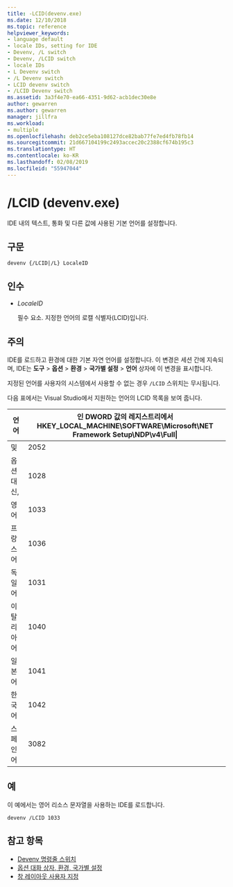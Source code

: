 ```yaml
---
title: -LCID(devenv.exe)
ms.date: 12/10/2018
ms.topic: reference
helpviewer_keywords:
- language default
- locale IDs, setting for IDE
- Devenv, /L switch
- Devenv, /LCID switch
- locale IDs
- L Devenv switch
- /L Devenv switch
- LCID devenv switch
- /LCID Devenv switch
ms.assetid: 3a3f4e70-ea66-4351-9d62-acb1dec30e8e
author: gewarren
ms.author: gewarren
manager: jillfra
ms.workload:
- multiple
ms.openlocfilehash: deb2ce5eba108127dce82bab77fe7ed4fb78fb14
ms.sourcegitcommit: 21d667104199c2493accec20c2388cf674b195c3
ms.translationtype: HT
ms.contentlocale: ko-KR
ms.lasthandoff: 02/08/2019
ms.locfileid: "55947044"
---
```

# <a name="lcid-devenvexe"></a>/LCID (devenv.exe)

IDE 내의 텍스트, 통화 및 다른 값에 사용된 기본 언어를 설정합니다.

## <a name="syntax"></a>구문

```shell
devenv {/LCID|/L} LocaleID
```

## <a name="arguments"></a>인수

- *LocaleID*

  필수 요소. 지정한 언어의 로캘 식별자(LCID)입니다.

## <a name="remarks"></a>주의

IDE를 로드하고 환경에 대한 기본 자연 언어를 설정합니다. 이 변경은 세션 간에 지속되며, IDE는 **도구** > **옵션** > **환경** > **국가별 설정** > **언어** 상자에 이 변경을 표시합니다.

지정된 언어를 사용자의 시스템에서 사용할 수 없는 경우 `/LCID` 스위치는 무시됩니다.

다음 표에서는 Visual Studio에서 지원하는 언어의 LCID 목록을 보여 줍니다.

|언어|인 DWORD 값의 레지스트리에서 HKEY_LOCAL_MACHINE\SOFTWARE\Microsoft\NET Framework Setup\NDP\v4\Full\|
|--------------|----------|
|및|2052|
|옵션 대신,|1028|
|영어|1033|
|프랑스어|1036|
|독일어|1031|
|이탈리아어|1040|
|일본어|1041|
|한국어|1042|
|스페인어|3082|

## <a name="example"></a>예

이 예에서는 영어 리소스 문자열을 사용하는 IDE를 로드합니다.

```shell
devenv /LCID 1033
```

## <a name="see-also"></a>참고 항목

- [Devenv 명령줄 스위치](../../ide/reference/devenv-command-line-switches.md)
- [옵션 대화 상자, 환경, 국가별 설정](../../ide/reference/international-settings-environment-options-dialog-box.md)
- [창 레이아웃 사용자 지정](../../ide/customizing-window-layouts-in-visual-studio.md)